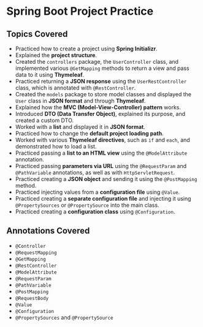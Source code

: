 # Spring Boot Project Practice  

## Topics Covered  

- Practiced how to create a project using **Spring Initializr**.  
- Explained the **project structure**.  
- Created the `controllers` package, the `UserController` class, and implemented various `@GetMapping` methods to return a view and pass data to it using **Thymeleaf**.  
- Practiced returning a **JSON response** using the `UserRestController` class, which is annotated with `@RestController`.  
- Created the `models` package to store model classes and displayed the `User` class in **JSON format** and through **Thymeleaf**.  
- Explained how the **MVC (Model-View-Controller) pattern** works.  
- Introduced **DTO (Data Transfer Object)**, explained its purpose, and created a custom DTO.  
- Worked with a **list** and displayed it in **JSON format**.  
- Practiced how to change the **default project loading path**.  
- Worked with various **Thymeleaf directives**, such as `if` and `each`, and demonstrated how to load a list.  
- Practiced passing a **list to an HTML view** using the `@ModelAttribute` annotation.  
- Practiced passing **parameters via URL** using the `@RequestParam` and `@PathVariable` annotations, as well as with `HttpServletRequest`.  
- Practiced creating a **JSON object** and sending it using the `@PostMapping` method.  
- Practiced injecting values from a **configuration file** using `@Value`.  
- Practiced creating a **separate configuration file** and injecting it using `@PropertySources` or `@PropertySource` into the main class.  
- Practiced creating a **configuration class** using `@Configuration`.  

## Annotations Covered  

- `@Controller`  
- `@RequestMapping`  
- `@GetMapping`  
- `@RestController`  
- `@ModelAttribute`  
- `@RequestParam`  
- `@PathVariable`  
- `@PostMapping`  
- `@RequestBody`  
- `@Value`  
- `@Configuration`  
- `@PropertySources` and `@PropertySource` 

